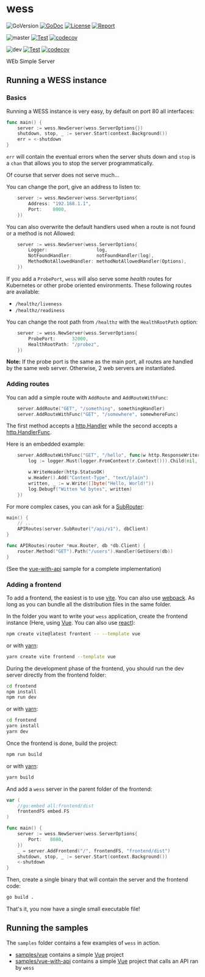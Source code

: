 # wess

![GoVersion](https://img.shields.io/github/go-mod/go-version/gildas/wess)
[![GoDoc](https://img.shields.io/badge/go.dev-reference-007d9c?logo=go&logoColor=white&style=flat-square)](https://pkg.go.dev/github.com/gildas/wess) 
[![License](https://img.shields.io/github/license/gildas/wess)](https://github.com/gildas/wess/blob/master/LICENSE) 
[![Report](https://goreportcard.com/badge/github.com/gildas/wess)](https://goreportcard.com/report/github.com/gildas/wess)  

![master](https://img.shields.io/badge/branch-master-informational)
[![Test](https://github.com/gildas/wess/actions/workflows/test.yml/badge.svg?branch=master)](https://github.com/gildas/wess/actions/workflows/test.yml)
[![codecov](https://codecov.io/gh/gildas/wess/branch/master/graph/badge.svg?token=gFCzS9b7Mu)](https://codecov.io/gh/gildas/wess/branch/master)

![dev](https://img.shields.io/badge/branch-dev-informational)
[![Test](https://github.com/gildas/wess/actions/workflows/test.yml/badge.svg?branch=dev)](https://github.com/gildas/wess/actions/workflows/test.yml)
[![codecov](https://codecov.io/gh/gildas/wess/branch/dev/graph/badge.svg?token=gFCzS9b7Mu)](https://codecov.io/gh/gildas/wess/branch/dev)

WEb Simple Server

## Running a WESS instance

### Basics

Running a WESS instance is very easy, by default on port 80 all interfaces:

```go
func main() {
	server := wess.NewServer(wess.ServerOptions{})
	shutdown, stop, _ := server.Start(context.Background())
	err = <-shutdown
}
```

`err` will contain the eventual errors when the server shuts down and `stop` is a `chan` that allows you to stop the server programmatically.

Of course that server does not serve much...

You can change the port, give an address to listen to:
```go
	server := wess.NewServer(wess.ServerOptions{
		Address: "192.168.1.1",
		Port:    8000,
	})
```

You can also overwrite the default handlers used when a route is not found or a method is not Allowed:
```go
	server := wess.NewServer(wess.ServerOptions{
		Logger:                  log,
		NotFoundHandler:         notFoundHandler(log),
		MethodNotAllowedHandler: methodNotAllowedHandler(Options),
	})
```

If you add a `ProbePort`, `wess` will also serve some _health_ routes for Kubernetes or other probe oriented environments. These following routes are available:
- `/healthz/liveness`
- `/healthz/readiness`

You can change the root path from `/healthz` with the `HealthRootPath` option:
```go
	server := wess.NewServer(wess.ServerOptions{
		ProbePort:      32000,
		HealthRootPath: "/probez",
	})
```

**Note:** If the probe port is the same as the main port, all routes are handled by the same web server. Otherwise, 2 web servers are instantiated.

### Adding routes

You can add a simple route with `AddRoute` and `AddRouteWithFunc`:

```go
	server.AddRoute("GET", "/something", somethingHandler)
	server.AddRouteWithFunc("GET", "/somewhere", somewhereFunc)
```

The first method accepts a [http.Handler](https://pkg.go.dev/net/http#Handler) while the second accepts a [http.HandlerFunc](https://pkg.go.dev/net/http#HandlerFunc).

Here is an embedded example:
```go
	server.AddRouteWithFunc("GET", "/hello", func(w http.ResponseWriter, r *http.Request) {
		log := logger.Must(logger.FromContext(r.Context())).Child(nil, "hello")

		w.WriteHeader(http.StatusOK)
		w.Header().Add("Content-Type", "text/plain")
		written, _ := w.Write([]byte("Hello, World!"))
		log.Debugf("Witten %d bytes", written)
	})
```

For more complex cases, you can ask for a [SubRouter](https://pkg.go.dev/github.com/gorilla/mux#Router):

```go
main() {
	// ...
	APIRoutes(server.SubRouter("/api/v1"), dbClient)
}

func APIRoutes(router *mux.Router, db *db.Client) {
	router.Method("GET").Path("/users").Handler(GetUsers(db))
}
```

(See the [vue-with-api](samples/vue-with-api/README.md) sample for a complete implementation)

### Adding a frontend

To add a frontend, the easiest is to use [vite](https://vitejs.dev). You can also use [webpack](https://webpack.js.org). As long as you can bundle all the distribution files in the same folder.

In the folder you want to write your `wess` application, create the frontend instance (Here, using [Vue](https://vuejs.org). You can also use [react](https://react.dev)):

```sh
npm create vite@latest frontent -- --template vue
```

or with [yarn](https://yarnpkg.com/):

```sh
yarn create vite frontend --template vue
```

During the development phase of the frontend, you should run the dev server directly from the frontend folder:
```sh
cd frontend
npm install
npm run dev
```

or with [yarn](https://yarnpkg.com/):

```sh
cd frontend
yarn install
yarn dev
```

Once the frontend is done, build the project:

```sh
npm run build
```

or with [yarn](https://yarnpkg.com/):

```sh
yarn build
```

And add a `wess` server in the parent folder of the frontend:

```go
var (
	//go:embed all:frontend/dist
	frontendFS embed.FS
)

func main() {
	server := wess.NewServer(wess.ServerOptions{
		Port:   8080,
	})
	_ = server.AddFrontend("/", frontendFS, "frontend/dist")
	shutdown, stop, _ := server.Start(context.Background())
	<-shutdown
}
```

Then, create a single binary that will contain the server and the frontend code:
```sh
go build .
```

That's it, you now have a single small executable file!

## Running the samples

The `samples` folder contains a few examples of `wess` in action.

- [samples/vue](samples/vue/README.md) contains a simple [Vue](https://vuejs.org) project
- [samples/vue-with-api](samples/vue-with-api/README.md) contains a simple [Vue](https://vuejs.org) project that calls an API ran by `wess`
